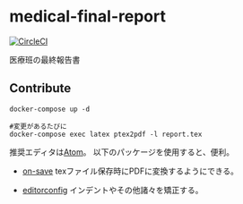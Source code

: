 # medical-final-report

[![CircleCI](https://circleci.com/gh/funswift/medical-final-report.svg?style=svg)](https://circleci.com/gh/funswift/medical-final-report)

医療班の最終報告書


## Contribute
```
docker-compose up -d

#変更があるたびに
docker-compose exec latex ptex2pdf -l report.tex
```

推奨エディタは[Atom](https://atom.io/)。
以下のパッケージを使用すると、便利。

* [on-save](https://atom.io/packages/on-save)
texファイル保存時にPDFに変換するようにできる。

* [editorconfig](https://atom.io/packages/editorconfig)
インデントやその他諸々を矯正する。
